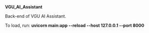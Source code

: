 **VGU_AI_Assistant**

Back-end of VGU AI Assistant.

To load, run: **uvicorn main:app --reload --host 127.0.0.1 --port 8000**
